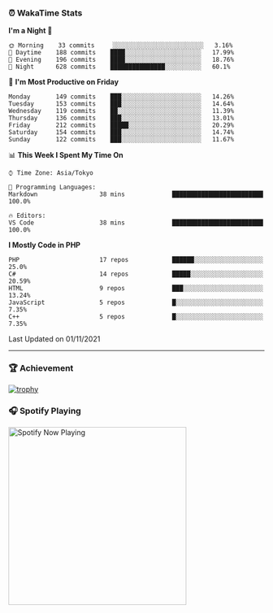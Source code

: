 ### ⏰ WakaTime Stats


<!--START_SECTION:waka-->
**I'm a Night 🦉** 

```text
🌞 Morning    33 commits     ░░░░░░░░░░░░░░░░░░░░░░░░░   3.16% 
🌆 Daytime    188 commits    ████░░░░░░░░░░░░░░░░░░░░░   17.99% 
🌃 Evening    196 commits    ████░░░░░░░░░░░░░░░░░░░░░   18.76% 
🌙 Night      628 commits    ███████████████░░░░░░░░░░   60.1%

```
📅 **I'm Most Productive on Friday** 

```text
Monday       149 commits    ███░░░░░░░░░░░░░░░░░░░░░░   14.26% 
Tuesday      153 commits    ███░░░░░░░░░░░░░░░░░░░░░░   14.64% 
Wednesday    119 commits    ██░░░░░░░░░░░░░░░░░░░░░░░   11.39% 
Thursday     136 commits    ███░░░░░░░░░░░░░░░░░░░░░░   13.01% 
Friday       212 commits    █████░░░░░░░░░░░░░░░░░░░░   20.29% 
Saturday     154 commits    ███░░░░░░░░░░░░░░░░░░░░░░   14.74% 
Sunday       122 commits    ███░░░░░░░░░░░░░░░░░░░░░░   11.67%

```


📊 **This Week I Spent My Time On** 

```text
⌚︎ Time Zone: Asia/Tokyo

💬 Programming Languages: 
Markdown                 38 mins             █████████████████████████   100.0%

🔥 Editors: 
VS Code                  38 mins             █████████████████████████   100.0%

```

**I Mostly Code in PHP** 

```text
PHP                      17 repos            ██████░░░░░░░░░░░░░░░░░░░   25.0% 
C#                       14 repos            █████░░░░░░░░░░░░░░░░░░░░   20.59% 
HTML                     9 repos             ███░░░░░░░░░░░░░░░░░░░░░░   13.24% 
JavaScript               5 repos             █░░░░░░░░░░░░░░░░░░░░░░░░   7.35% 
C++                      5 repos             █░░░░░░░░░░░░░░░░░░░░░░░░   7.35%

```



 Last Updated on 01/11/2021
<!--END_SECTION:waka-->

---

### 🏆 Achievement

[![trophy](https://github-profile-trophy.vercel.app/?username=Slime-hatena&theme=flat&no-bg=true&no-frame=true&column=8)](https://github.com/ryo-ma/github-profile-trophy)

### 🎧 Spotify Playing

[<img src="https://spotify-now-playing-slime-hatena.vercel.app/api/spotify-playing" alt="Spotify Now Playing" width="350" />](https://open.spotify.com/user/slime_hatena)

<!--
**Slime-hatena/Slime-hatena** is a ✨ _special_ ✨ repository because its `README.md` (this file) appears on your GitHub profile.

Here are some ideas to get you started:

- 🔭 I’m currently working on ...
- 🌱 I’m currently learning ...
- 👯 I’m looking to collaborate on ...
- 🤔 I’m looking for help with ...
- 💬 Ask me about ...
- 📫 How to reach me: ...
- 😄 Pronouns: ...
- ⚡ Fun fact: ...
-->
